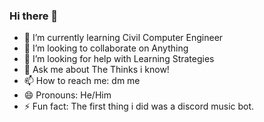 ### Hi there 👋

- 🌱 I’m currently learning Civil Computer Engineer
- 👯 I’m looking to collaborate on Anything
- 🤔 I’m looking for help with Learning Strategies
- 💬 Ask me about The Thinks i know!
- 📫 How to reach me: dm me
- 😄 Pronouns: He/Him
- ⚡ Fun fact: The first thing i did was a discord music bot.
